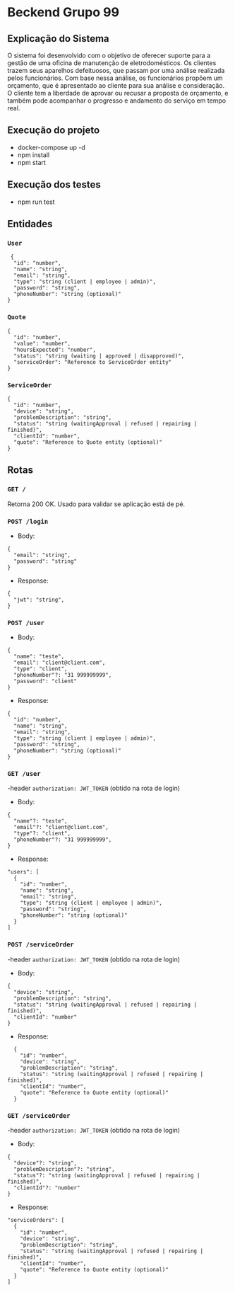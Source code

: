 # Beckend Grupo 99

## Explicação do Sistema

O sistema foi desenvolvido com o objetivo de oferecer suporte para a gestão de uma oficina de manutenção de eletrodomésticos.
Os clientes trazem seus aparelhos defeituosos, que passam por uma análise realizada pelos funcionários. Com base nessa análise,
os funcionários propõem um orçamento, que é apresentado ao cliente para sua análise e consideração. O cliente tem a liberdade de
aprovar ou recusar a proposta de orçamento, e também pode acompanhar o progresso e andamento do serviço em tempo real.

## Execução do projeto
- docker-compose up -d
- npm install
- npm start

## Execução dos testes
- npm run test


## Entidades
### `User`
```
 {
  "id": "number",
  "name": "string",
  "email": "string",
  "type": "string (client | employee | admin)",
  "password": "string",
  "phoneNumber": "string (optional)"
}
```
### `Quote`
```
{
  "id": "number",
  "value": "number",
  "hoursExpected": "number",
  "status": "string (waiting | approved | disapproved)",
  "serviceOrder": "Reference to ServiceOrder entity"
}
```
### `ServiceOrder`
```
{
  "id": "number",
  "device": "string",
  "problemDescription": "string",
  "status": "string (waitingApproval | refused | repairing | finished)",
  "clientId": "number",
  "quote": "Reference to Quote entity (optional)"
}
```

## Rotas

### `GET /`

Retorna 200 OK. Usado para validar se aplicação está de pé.

### `POST /login`

- Body: 
```
{
  "email": "string",
  "password": "string"
}
```

- Response: 
```
{
  "jwt": "string",
}
```

### `POST /user`
- Body: 
```
{
  "name": "teste",
  "email": "client@client.com",
  "type": "client",
  "phoneNumber"?: "31 999999999",
  "password": "client"
}
```

- Response: 
```
{
  "id": "number",
  "name": "string",
  "email": "string",
  "type": "string (client | employee | admin)",
  "password": "string",
  "phoneNumber": "string (optional)"
}
```

### `GET /user`
-header ``authorization: JWT_TOKEN`` (obtido na rota de login)
- Body: 
```
{
  "name"?: "teste",
  "email"?: "client@client.com",
  "type"?: "client",
  "phoneNumber"?: "31 999999999",
}
```
- Response: 
```
"users": [
  {
    "id": "number",
    "name": "string",
    "email": "string",
    "type": "string (client | employee | admin)",
    "password": "string",
    "phoneNumber": "string (optional)"
  }
]
```

### `POST /serviceOrder`
-header ``authorization: JWT_TOKEN`` (obtido na rota de login)
- Body: 
```
{
  "device": "string",
  "problemDescription": "string",
  "status": "string (waitingApproval | refused | repairing | finished)",
  "clientId": "number"
}
```

- Response: 
```
  {
    "id": "number",
    "device": "string",
    "problemDescription": "string",
    "status": "string (waitingApproval | refused | repairing | finished)",
    "clientId": "number",
    "quote": "Reference to Quote entity (optional)"
  }
```

### `GET /serviceOrder`
-header ``authorization: JWT_TOKEN`` (obtido na rota de login)
- Body: 
```
{
  "device"?: "string",
  "problemDescription"?: "string",
  "status"?: "string (waitingApproval | refused | repairing | finished)",
  "clientId"?: "number"
}
```
- Response: 
```
"serviceOrders": [
  {
    "id": "number",
    "device": "string",
    "problemDescription": "string",
    "status": "string (waitingApproval | refused | repairing | finished)",
    "clientId": "number",
    "quote": "Reference to Quote entity (optional)"
  }
]
```